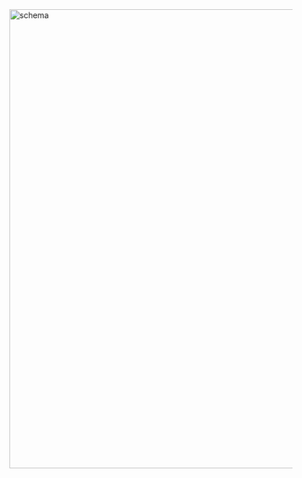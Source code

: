 <img width="816" alt="schema" src="https://github.com/yeustsihneyeu/event-api-gateway/assets/84442837/e188fe9f-37db-4db3-a0fe-2141f7b55385">
